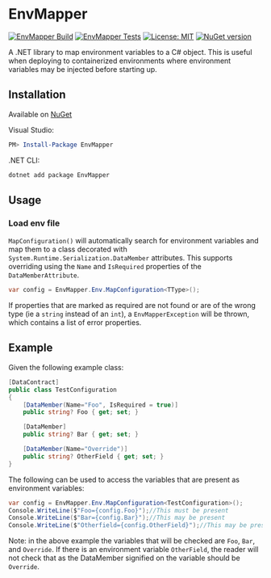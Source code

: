 # EnvMapper

[![EnvMapper Build](https://github.com/RichardD012/EnvMapper/actions/workflows/main-build.yml/badge.svg)](https://github.com/RichardD012/EnvMapper/actions/workflows/main-build.yml)
[![EnvMapper Tests](https://github.com/RichardD012/EnvMapper/actions/workflows/test.yml/badge.svg)](https://github.com/RichardD012/EnvMapper/actions/workflows/test.yml)
[![License: MIT](https://img.shields.io/badge/License-MIT-yellow.svg)](LICENSE)
[![NuGet version](https://badge.fury.io/nu/EnvMapper.svg)](https://www.nuget.org/packages/EnvMapper)

A .NET library to map environment variables to a C# object. This is useful when deploying to containerized environments where environment variables may be injected before starting up.

## Installation

Available on [NuGet](https://www.nuget.org/packages/EnvMapper/)

Visual Studio:

```powershell
PM> Install-Package EnvMapper
```

.NET CLI:

```bash
dotnet add package EnvMapper
```

## Usage

### Load env file

`MapConfiguration()` will automatically search for environment variables and map them to a class decorated with `System.Runtime.Serialization.DataMember` attributes. This supports overriding using the `Name` and `IsRequired` properties of the `DataMemberAttribute`.

```csharp
var config = EnvMapper.Env.MapConfiguration<TType>();
```

If properties that are marked as required are not found or are of the wrong type (ie a `string` instead of an `int`), a `EnvMapperException` will be thrown, which contains a list of error properties.

## Example

Given the following example class:

```csharp
[DataContract]
public class TestConfiguration
{
    [DataMember(Name="Foo", IsRequired = true)]
    public string? Foo { get; set; }

    [DataMember]
    public string? Bar { get; set; }

    [DataMember(Name="Override")]
    public string? OtherField { get; set; }
}
```

The following can be used to access the variables that are present as environment variables:

```csharp
var config = EnvMapper.Env.MapConfiguration<TestConfiguration>();
Console.WriteLine($"Foo={config.Foo}");//This must be present
Console.WriteLine($"Bar={config.Bar}");//This may be present
Console.WriteLine($"Otherfield={config.OtherField}");//This may be present
```

Note: in the above example the variables that will be checked are `Foo`, `Bar`, and `Override`. If there is an environment variable `OtherField`, the reader will not check that as the DataMember signified on the variable should be `Override`.
